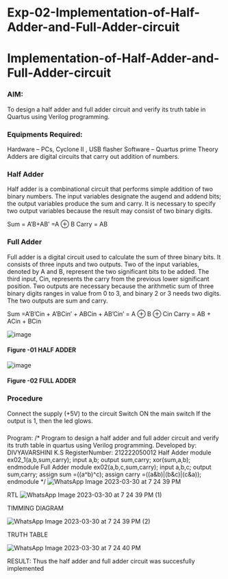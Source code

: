 # Exp-02-Implementation-of-Half-Adder-and-Full-Adder-circuit

# Implementation-of-Half-Adder-and-Full-Adder-circuit
### AIM:
To design a half adder and full adder circuit and verify its truth table in Quartus using Verilog programming.

### Equipments Required:
Hardware – PCs, Cyclone II , USB flasher
Software – Quartus prime
Theory
Adders are digital circuits that carry out addition of numbers.

### Half Adder
Half adder is a combinational circuit that performs simple addition of two binary numbers. The input variables designate the augend and addend bits; the output variables produce the sum and carry. It is necessary to specify two output variables because the result may consist of two binary digits.

Sum = A’B+AB’ =A ⊕ B Carry = AB

### Full Adder
Full adder is a digital circuit used to calculate the sum of three binary bits. It consists of three inputs and two outputs. Two of the input variables, denoted by A and B, represent the two significant bits to be added. The third input, Cin, represents the carry from the previous lower significant position. Two outputs are necessary because the arithmetic sum of three binary digits ranges in value from 0 to 3, and binary 2 or 3 needs two digits. The two outputs are sum and carry.

Sum =A’B’Cin + A’BCin’ + ABCin + AB’Cin’ = A ⊕ B ⊕ Cin Carry = AB + ACin + BCin

 ![image](https://user-images.githubusercontent.com/36288975/163552156-a13e5a56-c638-4110-97d9-8896907c8d25.png)

#### Figure -01 HALF ADDER 


![image](https://user-images.githubusercontent.com/36288975/163552057-b3547877-6d07-45b4-b7e0-bcfebfad9e1d.png)

#### Figure -02 FULL ADDER 

### Procedure

Connect the supply (+5V) to the circuit
Switch ON the main switch
If the output is 1, then the led glows.
### 
Program:
/*
Program to design a half adder and full adder circuit and verify its truth table in quartus using Verilog programming.
Developed by: DIVYAVARSHINI K.S
RegisterNumber: 212222050012 
Half Adder
module ex02_1(a,b,sum,carry);
input a,b;
output sum,carry;
xor(sum,a,b);
endmodule
Full Adder
module ex02(a,b,c,sum,carry);
input a,b,c;
output sum,carry;
assign sum =((a^b)^c);
assign carry =((a&b)|(b&c)|(c&a));
endmodule
*/
![WhatsApp Image 2023-03-30 at 7 24 39 PM](https://user-images.githubusercontent.com/128978058/228860895-da920dd3-af44-48b6-aca2-0da1dc428837.jpeg)

RTL 
![WhatsApp Image 2023-03-30 at 7 24 39 PM (1)](https://user-images.githubusercontent.com/128978058/228861044-5f6d73a1-d956-4f45-a227-a5ad2e5b46d5.jpeg)


TIMMING DIAGRAM 

![WhatsApp Image 2023-03-30 at 7 24 39 PM (2)](https://user-images.githubusercontent.com/128978058/228861210-0382bc27-308a-4b00-a9d3-976b5f8afaec.jpeg)

TRUTH TABLE 

![WhatsApp Image 2023-03-30 at 7 24 40 PM](https://user-images.githubusercontent.com/128978058/228861334-260b5bb0-e0ab-42b9-8ea4-fce0162984df.jpeg)

RESULT:
Thus the half adder and full adder circuit was succesfully implemented















